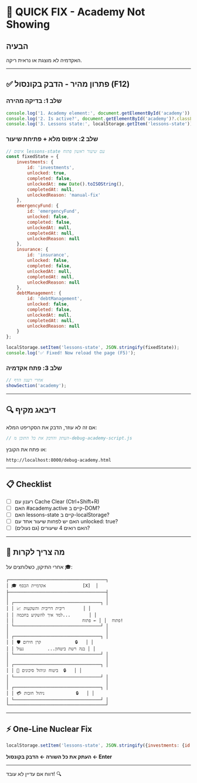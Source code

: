 # 🔧 QUICK FIX - Academy Not Showing

## הבעיה
האקדמיה לא מוצגת או נראית ריקה.

---

## ✅ פתרון מהיר - הדבק בקונסול (F12)

### שלב 1: בדיקה מהירה
```javascript
console.log('1. Academy element:', document.getElementById('academy'));
console.log('2. Is active?', document.getElementById('academy')?.classList.contains('active'));
console.log('3. Lessons state:', localStorage.getItem('lessons-state'));
```

### שלב 2: איפוס מלא + פתיחת שיעור
```javascript
// איפוס lessons-state עם שיעור ראשון פתוח
const fixedState = {
    investments: {
        id: 'investments',
        unlocked: true,
        completed: false,
        unlockedAt: new Date().toISOString(),
        completedAt: null,
        unlockedReason: 'manual-fix'
    },
    emergencyFund: {
        id: 'emergencyFund',
        unlocked: false,
        completed: false,
        unlockedAt: null,
        completedAt: null,
        unlockedReason: null
    },
    insurance: {
        id: 'insurance',
        unlocked: false,
        completed: false,
        unlockedAt: null,
        completedAt: null,
        unlockedReason: null
    },
    debtManagement: {
        id: 'debtManagement',
        unlocked: false,
        completed: false,
        unlockedAt: null,
        completedAt: null,
        unlockedReason: null
    }
};

localStorage.setItem('lessons-state', JSON.stringify(fixedState));
console.log('✅ Fixed! Now reload the page (F5)');
```

### שלב 3: פתח אקדמיה
```javascript
// אחרי רענון הדף
showSection('academy');
```

---

## 🔍 דיבאג מקיף

אם זה לא עוזר, הדבק את הסקריפט המלא:

```javascript
// העתק והדבק את כל התוכן מ-debug-academy-script.js
```

או פתח את הקובץ:
```
http://localhost:8000/debug-academy.html
```

---

## 📋 Checklist

- [ ] רענון עם Cache Clear (Ctrl+Shift+R)
- [ ] האם #academy.active קיים ב-DOM?
- [ ] האם lessons-state קיים ב-localStorage?
- [ ] האם יש לפחות שיעור אחד עם unlocked: true?
- [ ] האם רואים 4 שיעורים (גם נעולים)?

---

## 🎯 מה צריך לקרות

אחרי התיקון, כשלוחצים על 🎓:

```
┌─────────────────────────────────────┐
│ 🎓 אקדמיית הכסף              [X]  │
├─────────────────────────────────────┤
│                                     │
│ ┌─────────────────────────────────┐ │
│ │ 📈 ריבית דריבית והשקעות       │ │
│ │ למד איך להשקיע בחכמה...       │ │
│ │                          פתוח  │ │ ← פתוח!
│ └─────────────────────────────────┘ │
│                                     │
│ ┌─────────────────────────────────┐ │
│ │ 🛡️ קרן חירום             🔒   │ │
│ │ בנה רשת ביטחון...         נעול │ │
│ └─────────────────────────────────┘ │
│                                     │
│ ┌─────────────────────────────────┐ │
│ │ 🏥 ביטוח וניהול סיכונים  🔒   │ │
│ └─────────────────────────────────┘ │
│                                     │
│ ┌─────────────────────────────────┐ │
│ │ 💳 ניהול חובות            🔒   │ │
│ └─────────────────────────────────┘ │
└─────────────────────────────────────┘
```

---

## ⚡ One-Line Nuclear Fix

```javascript
localStorage.setItem('lessons-state', JSON.stringify({investments: {id: 'investments', unlocked: true, completed: false, unlockedAt: new Date().toISOString(), completedAt: null, unlockedReason: 'fix'}, emergencyFund: {id: 'emergencyFund', unlocked: false, completed: false, unlockedAt: null, completedAt: null, unlockedReason: null}, insurance: {id: 'insurance', unlocked: false, completed: false, unlockedAt: null, completedAt: null, unlockedReason: null}, debtManagement: {id: 'debtManagement', unlocked: false, completed: false, unlockedAt: null, completedAt: null, unlockedReason: null}})); location.reload();
```

**העתק את כל השורה ← הדבק בקונסול ← Enter**

---

דווח אם עדיין לא עובד! 🔍

